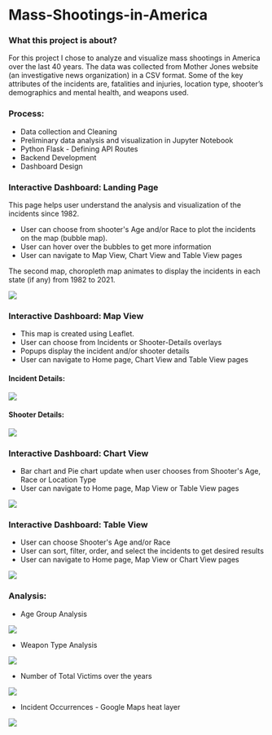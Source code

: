 # Mass-Shootings-in-America

### What this project is about?
For this project I chose to analyze and visualize mass shootings in America over the last 40 years. The data was collected from Mother Jones website (an investigative news organization) in a CSV format. Some of the key attributes of the incidents are, fatalities and injuries, location type, shooter’s demographics and mental health, and weapons used. 

### Process:

* Data collection and Cleaning
* Preliminary data analysis and visualization in Jupyter Notebook
* Python Flask - Defining API Routes 
* Backend Development
* Dashboard Design   

### Interactive Dashboard: Landing Page

This page helps user understand the analysis and visualization of the incidents since 1982. 
   * User can choose from shooter's Age and/or Race to plot the incidents on the map (bubble map). 
   * User can hover over the bubbles to get more information
   * User can navigate to Map View, Chart View and Table View pages

The second map, choropleth map animates to display the incidents in each state (if any) from 1982 to 2021. 

![](https://github.com/poonam-ux/Mass_Shootings_in_America/blob/main/images/MSA_landing_page.png)

### Interactive Dashboard: Map View

   * This map is created using Leaflet. 
   * User can choose from Incidents or Shooter-Details overlays
   * Popups display the incident and/or shooter details 
   * User can navigate to Home page, Chart View and Table View pages

#### Incident Details:

![](https://github.com/poonam-ux/Mass_Shootings_in_America/blob/main/images/MSA_map_incident_detail_small.png)

#### Shooter Details:

![](https://github.com/poonam-ux/Mass_Shootings_in_America/blob/main/images/MSA_map_shooter_details_small.png)

### Interactive Dashboard: Chart View

   * Bar chart and Pie chart update when user chooses from Shooter's Age, Race or Location Type
   * User can navigate to Home page, Map View or Table View pages

![](https://github.com/poonam-ux/Mass_Shootings_in_America/blob/main/images/MSA_bar_pie_charts.png)

### Interactive Dashboard: Table View

   * User can choose Shooter's Age and/or Race
   * User can sort, filter, order, and select the incidents to get desired results
   * User can navigate to Home page, Map View or Chart View pages

![](https://github.com/poonam-ux/Mass_Shootings_in_America/blob/main/images/MSA_table_view_small.png)

### Analysis: 

* Age Group Analysis

![](https://github.com/poonam-ux/Mass_Shootings_in_America/blob/main/images/age%20group%20analysis-%20small.png)

<!-- * Shooter Race Analysis -->

<!-- ![](https://github.com/poonam-ux/Mass_Shootings_in_America/blob/main/images/incident%20breakdown-%20race-small.png) -->

* Weapon Type Analysis

![](https://github.com/poonam-ux/Mass_Shootings_in_America/blob/main/images/incident%20breakdown-%20weapon%20type-%20small.png)

* Number of Total Victims over the years

![](https://github.com/poonam-ux/Mass_Shootings_in_America/blob/main/images/incident%20analysis-%20victims%20over%20years-%20small.png)

* Incident Occurrences - Google Maps heat layer

![](https://github.com/poonam-ux/Mass_Shootings_in_America/blob/main/images/incidents'%20google%20map-%20small.png)

